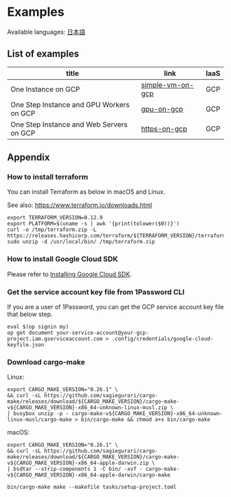 # Examples

Available languages: [日本語](README.ja.md)

## List of examples

| title                                    | link                                 | IaaS |
| ---------------------------------------- | ------------------------------------ | ---- |
| One Instance on GCP                      | [simple-vm-on-gcp](simple-vm-on-gcp) | GCP  |
| One Step Instance and GPU Workers on GCP | [gpu-on-gcp](gpu-on-gcp)             | GCP  |
| One Step Instance and Web Servers on GCP | [https-on-gcp](https-on-gcp)         | GCP  |

## Appendix

### How to install terraform

You can install Terraform as below in macOS and Linux.

See also: https://www.terraform.io/downloads.html

```shellsession
export TERRAFORM_VERSION=0.12.9
export PLATFORM=$(uname -s | awk '{print(tolower($0))}')
curl -o /tmp/terraform.zip -L https://releases.hashicorp.com/terraform/${TERRAFORM_VERSION}/terraform_${TERRAFORM_VERSION}_${PLATFORM}_amd64.zip
sudo unzip -d /usr/local/bin/ /tmp/terraform.zip
```

### How to install Google Cloud SDK

Please refer to [Installing Google Cloud SDK](https://cloud.google.com/sdk/install).

### Get the service account key file from 1Password CLI

If you are a user of 1Password, you can get the GCP service account key file that below step.

```shellsession
eval $(op signin my)
op get document your-service-account@your-gcp-project.iam.gserviceaccount.com > .config/credentials/google-cloud-keyfile.json
```

### Download cargo-make

Linux:

```shellsession
export CARGO_MAKE_VERSION="0.26.1" \
&& curl -sL https://github.com/sagiegurari/cargo-make/releases/download/${CARGO_MAKE_VERSION}/cargo-make-v${CARGO_MAKE_VERSION}-x86_64-unknown-linux-musl.zip \
| busybox unzip -p - cargo-make-v${CARGO_MAKE_VERSION}-x86_64-unknown-linux-musl/cargo-make > bin/cargo-make && chmod a+x bin/cargo-make
```

macOS:

```shellsession
export CARGO_MAKE_VERSION="0.26.1" \
&& curl -sL https://github.com/sagiegurari/cargo-make/releases/download/${CARGO_MAKE_VERSION}/cargo-make-v${CARGO_MAKE_VERSION}-x86_64-apple-darwin.zip \
| bsdtar --strip-components 1 -C bin/ -xvf - cargo-make-v${CARGO_MAKE_VERSION}-x86_64-apple-darwin/cargo-make
```

```shellsession
bin/cargo-make make --makefile tasks/setup-project.toml
```
